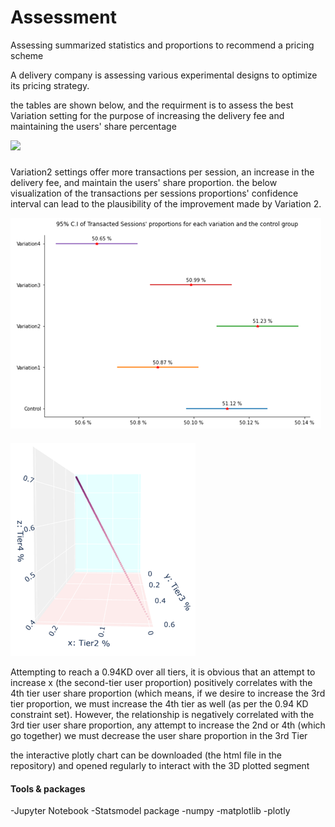 # Assessment
Assessing summarized statistics and proportions to recommend a pricing scheme 



A delivery company is assessing various experimental designs to optimize its pricing strategy. 

the tables are shown below, and the requirment is to assess the best Variation setting for the purpose of increasing the delivery fee and maintaining the users' share percentage

![](https://github.com/SAB4891/Assessment-/blob/e38a41739bad67a7e74405bf200e9f0b003e9e80/tables.png)

#####
Variation2 settings offer more transactions per session, an increase in the delivery fee, and maintain the users' share proportion. the below visualization of the transactions per sessions proportions' confidence interval can lead to the plausibility of the improvement made by Variation 2. 

![](https://github.com/SAB4891/Assessment/blob/82438ce2d8bf148f862b079ce63e7720045a877b/confidence_intervals.png)



####

![](https://github.com/SAB4891/Assessment/blob/main/TiersProportions.png)

Attempting to reach a 0.94KD over all tiers, it is obvious that an attempt to increase x (the second-tier user proportion) positively correlates with the 4th tier user share proportion (which means, if we desire to increase the 3rd tier proportion, we must increase the 4th tier as well (as per the 0.94 KD constraint set). However, the relationship is negatively correlated with the 3rd tier user share proportion, any attempt to increase the 2nd or 4th (which go together) we must decrease the user share proportion in the 3rd Tier


the interactive plotly chart can be downloaded (the html file in the repository) and opened regularly to interact with the 3D plotted segment 




#### Tools & packages 

-Jupyter Notebook
-Statsmodel package
-numpy
-matplotlib
-plotly
